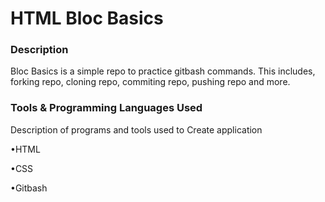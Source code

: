 # HTML Bloc Basics
### Description

Bloc Basics is a simple repo to practice gitbash commands. This includes, forking repo, cloning repo, commiting repo, pushing repo and more.

### Tools &  Programming Languages Used
Description of programs and tools used to Create application

•HTML

•CSS

•Gitbash
